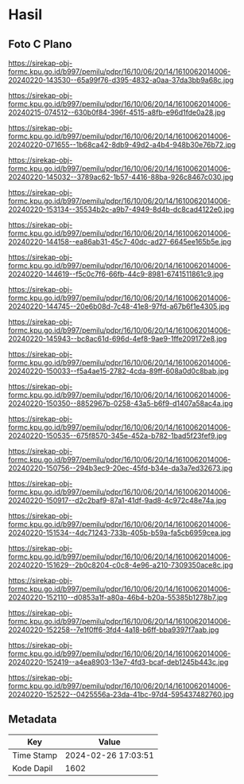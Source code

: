# Hasil

## Foto C Plano

https://sirekap-obj-formc.kpu.go.id/b997/pemilu/pdpr/16/10/06/20/14/1610062014006-20240220-143530--65a99f76-d395-4832-a0aa-37da3bb9a68c.jpg

https://sirekap-obj-formc.kpu.go.id/b997/pemilu/pdpr/16/10/06/20/14/1610062014006-20240215-074512--630b0f84-396f-4515-a8fb-e96d1fde0a28.jpg

https://sirekap-obj-formc.kpu.go.id/b997/pemilu/pdpr/16/10/06/20/14/1610062014006-20240220-071655--1b68ca42-8db9-49d2-a4b4-948b30e76b72.jpg

https://sirekap-obj-formc.kpu.go.id/b997/pemilu/pdpr/16/10/06/20/14/1610062014006-20240220-145032--3789ac62-1b57-4416-88ba-926c8467c030.jpg

https://sirekap-obj-formc.kpu.go.id/b997/pemilu/pdpr/16/10/06/20/14/1610062014006-20240220-153134--35534b2c-a9b7-4949-8d4b-dc8cad4122e0.jpg

https://sirekap-obj-formc.kpu.go.id/b997/pemilu/pdpr/16/10/06/20/14/1610062014006-20240220-144158--ea86ab31-45c7-40dc-ad27-6645ee165b5e.jpg

https://sirekap-obj-formc.kpu.go.id/b997/pemilu/pdpr/16/10/06/20/14/1610062014006-20240220-144619--f5c0c7f6-66fb-44c9-8981-6741511861c9.jpg

https://sirekap-obj-formc.kpu.go.id/b997/pemilu/pdpr/16/10/06/20/14/1610062014006-20240220-144745--20e6b08d-7c48-41e8-97fd-a67b6f1e4305.jpg

https://sirekap-obj-formc.kpu.go.id/b997/pemilu/pdpr/16/10/06/20/14/1610062014006-20240220-145943--bc8ac61d-696d-4ef8-9ae9-1ffe209172e8.jpg

https://sirekap-obj-formc.kpu.go.id/b997/pemilu/pdpr/16/10/06/20/14/1610062014006-20240220-150033--f5a4ae15-2782-4cda-89ff-608a0d0c8bab.jpg

https://sirekap-obj-formc.kpu.go.id/b997/pemilu/pdpr/16/10/06/20/14/1610062014006-20240220-150350--8852967b-0258-43a5-b6f9-d1407a58ac4a.jpg

https://sirekap-obj-formc.kpu.go.id/b997/pemilu/pdpr/16/10/06/20/14/1610062014006-20240220-150535--675f8570-345e-452a-b782-1bad5f23fef9.jpg

https://sirekap-obj-formc.kpu.go.id/b997/pemilu/pdpr/16/10/06/20/14/1610062014006-20240220-150756--294b3ec9-20ec-45fd-b34e-da3a7ed32673.jpg

https://sirekap-obj-formc.kpu.go.id/b997/pemilu/pdpr/16/10/06/20/14/1610062014006-20240220-150917--d2c2baf9-87a1-41df-9ad8-4c972c48e74a.jpg

https://sirekap-obj-formc.kpu.go.id/b997/pemilu/pdpr/16/10/06/20/14/1610062014006-20240220-151534--4dc71243-733b-405b-b59a-fa5cb6959cea.jpg

https://sirekap-obj-formc.kpu.go.id/b997/pemilu/pdpr/16/10/06/20/14/1610062014006-20240220-151629--2b0c8204-c0c8-4e96-a210-7309350ace8c.jpg

https://sirekap-obj-formc.kpu.go.id/b997/pemilu/pdpr/16/10/06/20/14/1610062014006-20240220-152110--d0853a1f-a80a-46b4-b20a-55385b1278b7.jpg

https://sirekap-obj-formc.kpu.go.id/b997/pemilu/pdpr/16/10/06/20/14/1610062014006-20240220-152258--7e1f0ff6-3fd4-4a18-b6ff-bba9397f7aab.jpg

https://sirekap-obj-formc.kpu.go.id/b997/pemilu/pdpr/16/10/06/20/14/1610062014006-20240220-152419--a4ea8903-13e7-4fd3-bcaf-deb1245b443c.jpg

https://sirekap-obj-formc.kpu.go.id/b997/pemilu/pdpr/16/10/06/20/14/1610062014006-20240220-152522--0425556a-23da-41bc-97d4-595437482760.jpg


## Metadata

| Key        | Value               |
| ---------- | ------------------- |
| Time Stamp | 2024-02-26 17:03:51 |
| Kode Dapil | 1602                |



